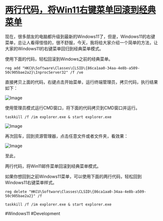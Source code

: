 # [两行代码，将Win11右键菜单回滚到经典菜单](https://github.com/dotneteye/myblog/issues/2)

现在，很多朋友的电脑都升级到最新的Windows11了，但是，Windows11的右键菜单，总让人看得怪怪的，很不舒服，今天，我将给大家介绍一个简单的方法，让大家的Windows11的右键菜单回归到经典菜单模式。


使用下面的代码，轻松回滚到Windows之前的经典菜单。

```
reg add "HKCU\Software\Classes\CLSID\{86ca1aa0-34aa-4e8b-a509-50c905bae2a2}\InprocServer32" /f /ve
```

直接拷贝上面的代码，右键点击开始菜单，运行终端管理员，拷贝代码，执行结果如下：

![Image](https://github.com/user-attachments/assets/9d5e6ce9-28f2-4697-ba9a-2992216d0709)

使用管理员模式运行CMD窗口，将下面的代码拷贝到CMD窗口并运行。

```
taskkill /f /im explorer.exe & start explorer.exe
```

![Image](https://github.com/user-attachments/assets/ba882fbe-03ca-4530-9e29-28cba0ee554a)

再次回车，回到资源管理器，点击任意文件或者文件夹，看效果：

![Image](https://github.com/user-attachments/assets/d93dba65-b72e-41f6-b92c-ff63c9291694)


至此，

两行代码，将Win11邮件菜单回滚到经典菜单模式。

如果你想回到之前Windows11菜单，可以使用下面的两行代码，轻松回到Windows11右键菜单样式。

```
reg delete "HKCU\Software\Classes\CLSID\{86ca1aa0-34aa-4e8b-a509-50c905bae2a2}" /f
```

```
taskkill /f /im explorer.exe & start explorer.exe
```

#Windows11 #Development
